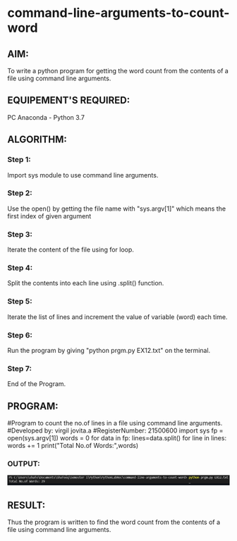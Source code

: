 # command-line-arguments-to-count-word
## AIM:
To write a python program for getting the word count from the contents of a file using command line arguments.
## EQUIPEMENT'S REQUIRED: 
PC
Anaconda - Python 3.7
## ALGORITHM: 
### Step 1:

Import sys module to use command line arguments.

### Step 2: 
 
 Use the open() by getting the file name with "sys.argv[1]" which means the first index of given argument
### Step 3: 

Iterate the content of the file using for loop.

### Step 4:  

Split the contents into each line using .split() function.

### Step 5: 

Iterate the list of lines and increment the value of variable (word) each time.

### Step 6: 

Run the program by giving "python prgm.py EX12.txt" on the terminal.

### Step 7:

End of the Program.


## PROGRAM:

#Program to count the no.of lines in a file using command line arguments.
#Developed by: virgil jovita.a
#RegisterNumber: 21500600
import sys
fp = open(sys.argv[1])
words = 0
for data in fp:
    lines=data.split()
    for line in lines:
        words += 1
print("Total No.of Words:",words)

### OUTPUT:

![output](o1.png)


## RESULT:
Thus the program is written to find the word count from the contents of a file using command line arguments.
